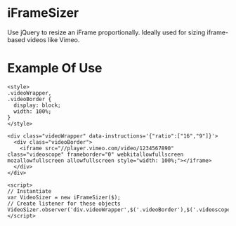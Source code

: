 # iFrameSizer
Use jQuery to resize an iFrame proportionally. Ideally used for sizing iframe-based videos like Vimeo.

# Example Of Use
````
<style>
.videoWrapper,
.videoBorder {
  display: block;
  width: 100%;
}
</style>

<div class="videoWrapper" data-instructions='{"ratio":["16","9"]}'>
  <div class="videoBorder">
    <iframe src="//player.vimeo.com/video/1234567890" class="videoscope" frameborder="0" webkitallowfullscreen mozallowfullscreen allowfullscreen style="width: 100%;"></iframe>
  </div>
</div>

<script>
// Instantiate
var VideoSizer = new iFrameSizer($);
// Create listener for these objects
VideoSizer.observer('div.videoWrapper',$('.videoBorder'),$('.videoscope'));
</script>

````
